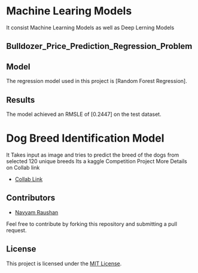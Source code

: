 # Machine Learing Models
It consist Machine Learning Models as well as Deep Lerning Models

## Bulldozer_Price_Prediction_Regression_Problem


## Model
The regression model used in this project is [Random Forest Regression]. 

## Results
The model achieved an RMSLE of [0.2447] on the test dataset.

# Dog Breed Identification Model
It Takes input as image and tries to predict the breed of the dogs from selected 120 unique breeds
Its a kaggle Competition Project 
More Details on Collab link
- [Collab Link](https://colab.research.google.com/github/Navyam-Raushan/Bulldozer_Price_Prediction_Regression_Problem/blob/main/Dog_breed_identification.ipynb#scrollTo=8DEPzxiP-5ip)

## Contributors
- [Navyam Raushan](https://github.com/Navyam-Raushan)

Feel free to contribute by forking this repository and submitting a pull request.

## License
This project is licensed under the [MIT License](LICENSE).


